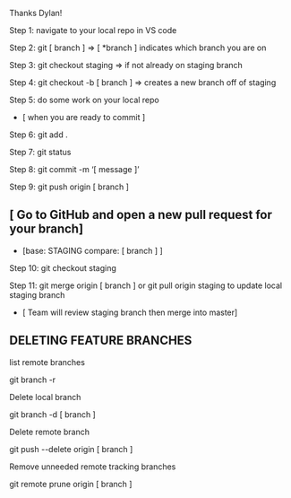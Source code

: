 Thanks Dylan!

Step 1: navigate to your local repo in VS code

Step 2: git [ branch ] => [ *branch ] indicates which branch you are on

Step 3: git checkout staging => if not already on staging branch

Step 4: git checkout -b [ branch ] => creates a new branch off of staging

Step 5: do some work on your local repo

- [ when you are ready to commit ]

Step 6: git add .

Step 7: git status

Step 8: git commit -m ‘[ message ]’

Step 9: git push origin [ branch ]

## [ Go to GitHub and open a new pull request for your branch]

- [base: STAGING compare: [ branch ] ]

Step 10: git checkout staging

Step 11: git merge origin [ branch ] or git pull origin staging to update local
staging branch

- [ Team will review staging branch then merge into master]

## DELETING FEATURE BRANCHES

list remote branches

git branch -r

Delete local branch

git branch -d [ branch ]

Delete remote branch

git push --delete origin [ branch ]

Remove unneeded remote tracking branches

git remote prune origin [ branch ]
